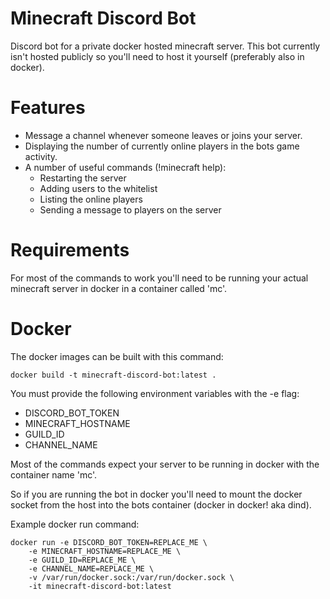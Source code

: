 # Minecraft Discord Bot
Discord bot for a private docker hosted minecraft server. This bot currently isn't hosted publicly so you'll need to host it yourself (preferably also in docker).

# Features
* Message a channel whenever someone leaves or joins your server.
* Displaying the number of currently online players in the bots game activity.
* A number of useful commands (!minecraft help):
  * Restarting the server
  * Adding users to the whitelist
  * Listing the online players
  * Sending a message to players on the server

# Requirements
For most of the commands to work you'll need to be running your actual minecraft server in docker in a container called 'mc'.

# Docker
The docker images can be built with this command:
```
docker build -t minecraft-discord-bot:latest .
```

You must provide the following environment variables with the -e flag:
* DISCORD_BOT_TOKEN
* MINECRAFT_HOSTNAME
* GUILD_ID
* CHANNEL_NAME

Most of the commands expect your server to be running in docker with the container name 'mc'.

So if you are running the bot in docker you'll need to mount the docker socket from the host into the bots container (docker in docker! aka dind).

Example docker run command:
```
docker run -e DISCORD_BOT_TOKEN=REPLACE_ME \
    -e MINECRAFT_HOSTNAME=REPLACE_ME \
    -e GUILD_ID=REPLACE_ME \
    -e CHANNEL_NAME=REPLACE_ME \
    -v /var/run/docker.sock:/var/run/docker.sock \
    -it minecraft-discord-bot:latest
```
